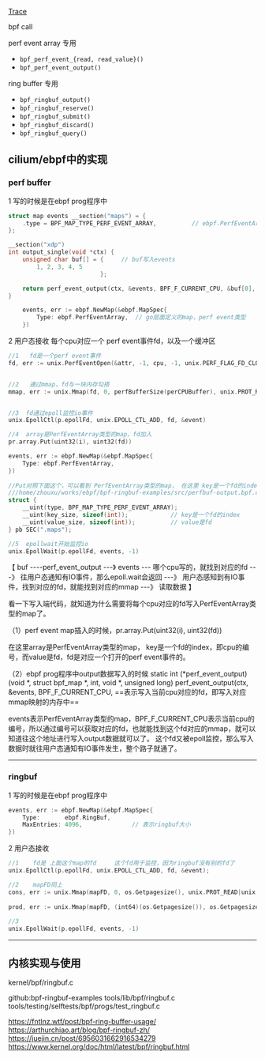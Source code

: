 [Trace](https://blog.csdn.net/pwl999/category_7733476.html)

bpf call

perf event array 专用

- `bpf_perf_event_{read, read_value}()`
- `bpf_perf_event_output()`

ring buffer 专用

- `bpf_ringbuf_output()`
- `bpf_ringbuf_reserve()`
- `bpf_ringbuf_submit()`
- `bpf_ringbuf_discard()`
- `bpf_ringbuf_query()`





## cilium/ebpf中的实现

### perf buffer

1   写的时候是在ebpf prog程序中

```c
struct map events __section("maps") = {
    .type = BPF_MAP_TYPE_PERF_EVENT_ARRAY,          // ebpf.PerfEventArray
};

__section("xdp") 
int output_single(void *ctx) {
    unsigned char buf[] = {     // buf写入events
        1, 2, 3, 4, 5
                          };

    return perf_event_output(ctx, &events, BPF_F_CURRENT_CPU, &buf[0], 5);
}
```

```go
	events, err := ebpf.NewMap(&ebpf.MapSpec{
		Type: ebpf.PerfEventArray,  // go层面定义的map，perf event类型
	})
```



2  用户态接收       每个cpu对应一个 perf event事件fd，以及一个缓冲区

```c
//1   fd是一个perf event事件
fd, err := unix.PerfEventOpen(&attr, -1, cpu, -1, unix.PERF_FLAG_FD_CLOEXEC)


//2   通过mmap，fd与一块内存勾搭
mmap, err := unix.Mmap(fd, 0, perfBufferSize(perCPUBuffer), unix.PROT_READ|unix.PROT_WRITE, unix.MAP_SHARED)


//3  fd通过epoll监控io事件
unix.EpollCtl(p.epollFd, unix.EPOLL_CTL_ADD, fd, &event)

//4  array是PerfEventArray类型的map，fd加入
pr.array.Put(uint32(i), uint32(fd))

events, err := ebpf.NewMap(&ebpf.MapSpec{
	Type: ebpf.PerfEventArray,
})
    
//Put对照下面这个，可以看到 PerfEventArray类型的map， 在这里 key是一个fd的index，value是fd
///home/zhouxu/works/ebpf/bpf-ringbuf-examples/src/perfbuf-output.bpf.c    /* BPF perfbuf map */
struct {
	__uint(type, BPF_MAP_TYPE_PERF_EVENT_ARRAY);
	__uint(key_size, sizeof(int));            // key是一个fd的index
	__uint(value_size, sizeof(int));          // value是fd
} pb SEC(".maps");

//5  epollwait开始监控io
unix.EpollWait(p.epollFd, events, -1)
```



【 buf ----perf_event_output ---》 events --- 哪个cpu写的，就找到对应的fd  ---》 往用户态通知有IO事件，那么epoll.wait会返回 ---》 用户态感知到有IO事件，找到对应的fd，就能找到对应的mmap ---》 读取数据 】

看一下写入端代码，就知道为什么需要将每个cpu对应的fd写入PerfEventArray类型的map了。

（1）perf event map插入的时候，pr.array.Put(uint32(i), uint32(fd))       

在这里array是PerfEventArray类型的map， key是一个fd的index，即cpu的编号，而value是fd，fd是对应一个打开的perf event事件的。

（2）ebpf prog程序中output数据写入的时候
static int (*perf_event_output)(void *, struct bpf_map *, int, void *, unsigned long)
perf_event_output(ctx, &events, BPF_F_CURRENT_CPU, 		==表示写入当前cpu对应的fd，即写入对应mmap映射的内存中==

events表示PerfEventArray类型的map，BPF_F_CURRENT_CPU表示当前cpu的编号，所以通过编号可以获取对应的fd，也就能找到这个fd对应的mmap，就可以知道往这个地址进行写入output数据就可以了。
这个fd又被epoll监控，那么写入数据时就往用户态通知有IO事件发生，整个路子就通了。

------

### ringbuf

1   写的时候是在ebpf prog程序中

```c
events, err := ebpf.NewMap(&ebpf.MapSpec{
    Type:       ebpf.RingBuf,
    MaxEntries: 4096,              // 表示ringbuf大小
})
```

2  用户态接收

```c
//1    fd是 上面这个map的fd     这个fd用于监控，因为ringbuf没有别的fd了
unix.EpollCtl(p.epollFd, unix.EPOLL_CTL_ADD, fd, &event);

//2    mapFD同上
cons, err := unix.Mmap(mapFD, 0, os.Getpagesize(), unix.PROT_READ|unix.PROT_WRITE, unix.MAP_SHARED)
	
prod, err := unix.Mmap(mapFD, (int64)(os.Getpagesize()), os.Getpagesize()+2*size, unix.PROT_READ, unix.MAP_SHARED)
    
//3 
unix.EpollWait(p.epollFd, events, -1)
```

------

## 内核实现与使用

kernel/bpf/ringbuf.c

github:bpf-ringbuf-examples
tools/lib/bpf/ringbuf.c
tools/testing/selftests/bpf/progs/test_ringbuf.c



https://fntlnz.wtf/post/bpf-ring-buffer-usage/
https://arthurchiao.art/blog/bpf-ringbuf-zh/
https://juejin.cn/post/6956031662916534279
https://www.kernel.org/doc/html/latest/bpf/ringbuf.html